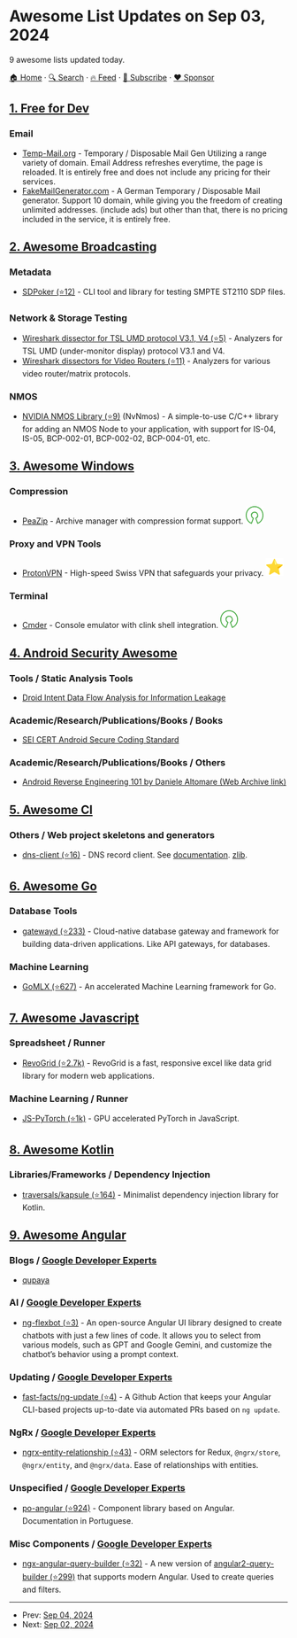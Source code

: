 # Awesome List Updates on Sep 03, 2024

9 awesome lists updated today.

[🏠 Home](/README.md) · [🔍 Search](https://www.trackawesomelist.com/search/) · [🔥 Feed](https://www.trackawesomelist.com/rss.xml) · [📮 Subscribe](https://trackawesomelist.us17.list-manage.com/subscribe?u=d2f0117aa829c83a63ec63c2f&id=36a103854c) · [❤️  Sponsor](https://github.com/sponsors/theowenyoung)



## [1. Free for Dev](/content/ripienaar/free-for-dev/README.md)

### Email

*   [Temp-Mail.org](https://temp-mail.org/en/) - Temporary / Disposable Mail Gen Utilizing a range variety of domain. Email Address refreshes everytime, the page is reloaded. It is entirely free and does not include any pricing for their services.
*   [FakeMailGenerator.com](https://www.fakemailgenerator.com/) - A German Temporary / Disposable Mail generator. Support 10 domain, while giving you the freedom of creating unlimited addresses. (include ads) but other than that, there is no pricing included in the service, it is entirely free.

## [2. Awesome Broadcasting](/content/ebu/awesome-broadcasting/README.md)

### Metadata

*   [SDPoker (⭐12)](https://github.com/AMWA-TV/sdpoker) - CLI tool and library for testing SMPTE ST2110 SDP files.

### Network & Storage Testing

*   [Wireshark dissector for TSL UMD protocol V3.1, V4 (⭐5)](https://github.com/roddypratt/tslumd-wireshark) - Analyzers for TSL UMD (under-monitor display) protocol V3.1 and V4.
*   [Wireshark dissectors for Video Routers (⭐11)](https://github.com/roddypratt/router_dissectors) - Analyzers for various video router/matrix protocols.

### NMOS

*   [NVIDIA NMOS Library (⭐9)](https://github.com/NVIDIA/nvnmos) (NvNmos) - A simple-to-use C/C++ library for adding an NMOS Node to your application, with support for IS-04, IS-05, BCP-002-01, BCP-002-02, BCP-004-01, etc.

## [3. Awesome Windows](/content/0pandadev/awesome-windows/README.md)

### Compression

*   [PeaZip](https://peazip.github.io/) - Archive manager with compression format support. [![Open-Source Software](https://github.com/0PandaDEV/awesome-windows/raw/main/assets/opensource.svg)](https://github.com/peazip/PeaZip)

### Proxy and VPN Tools

*   [ProtonVPN](https://protonvpn.com/) - High-speed Swiss VPN that safeguards your privacy. ![star](https://github.com/0PandaDEV/awesome-windows/raw/main/assets/star.svg)

### Terminal

*   [Cmder](https://cmder.app) - Console emulator with clink shell integration. [![Open-Source Software](https://github.com/0PandaDEV/awesome-windows/raw/main/assets/opensource.svg)](https://github.com/cmderdev/cmder)

## [4. Android Security Awesome](/content/ashishb/android-security-awesome/README.md)

### Tools / Static Analysis Tools

*   [Droid Intent Data Flow Analysis for Information Leakage](https://insights.sei.cmu.edu/library/didfail/)

### Academic/Research/Publications/Books / Books

*   [SEI CERT Android Secure Coding Standard](https://wiki.sei.cmu.edu/confluence/display/android/Android+Secure+Coding+Standard)

### Academic/Research/Publications/Books / Others

*   [Android Reverse Engineering 101 by Daniele Altomare (Web Archive link)](https://web.archive.org/web/20180721134044/http://www.fasteque.com:80/android-reverse-engineering-101-part-1/)

## [5. Awesome Cl](/content/CodyReichert/awesome-cl/README.md)

### Others / Web project skeletons and generators

*   [dns-client (⭐16)](https://github.com/Shinmera/dns-client) - DNS record client. See [documentation](https://shinmera.github.io/dns-client/). [zlib](https://directory.fsf.org/wiki/License:Zlib).

## [6. Awesome Go](/content/avelino/awesome-go/README.md)

### Database Tools

*   [gatewayd (⭐233)](https://github.com/gatewayd-io/gatewayd) - Cloud-native database gateway and framework for building data-driven applications. Like API gateways, for databases.

### Machine Learning

*   [GoMLX (⭐627)](https://github.com/gomlx/gomlx) - An accelerated Machine Learning framework for Go.

## [7. Awesome Javascript](/content/sorrycc/awesome-javascript/README.md)

### Spreadsheet / Runner

*   [RevoGrid (⭐2.7k)](https://github.com/revolist/revogrid) - RevoGrid is a fast, responsive excel like data grid library for modern web applications.

### Machine Learning / Runner

*   [JS-PyTorch (⭐1k)](https://github.com/eduardoleao052/js-pytorch) - GPU accelerated PyTorch in JavaScript.

## [8. Awesome Kotlin](/content/KotlinBy/awesome-kotlin/README.md)

### Libraries/Frameworks / Dependency Injection

*   [traversals/kapsule (⭐164)](https://github.com/traversals/kapsule) - Minimalist dependency injection library for Kotlin.

## [9. Awesome Angular](/content/PatrickJS/awesome-angular/README.md)

### Blogs / [Google Developer Experts](https://developers.google.com/experts/all/technology/web-technologies)

*   [qupaya](https://qupaya.com/blog/)

### AI / [Google Developer Experts](https://developers.google.com/experts/all/technology/web-technologies)

*   [ng-flexbot (⭐3)](https://github.com/arolleaguekeng/ng-flexbot) - An open-source Angular UI library designed to create chatbots with just a few lines of code. It allows you to select from various models, such as GPT and Google Gemini, and customize the chatbot’s behavior using a prompt context.

### Updating / [Google Developer Experts](https://developers.google.com/experts/all/technology/web-technologies)

*   [fast-facts/ng-update (⭐4)](https://github.com/fast-facts/ng-update) - A Github Action that keeps your Angular CLI-based projects up-to-date via automated PRs based on `ng update`.

### NgRx / [Google Developer Experts](https://developers.google.com/experts/all/technology/web-technologies)

*   [ngrx-entity-relationship (⭐43)](https://github.com/satanTime/ngrx-entity-relationship) - ORM selectors for Redux, `@ngrx/store`, `@ngrx/entity`, and `@ngrx/data`. Ease of relationships with entities.

### Unspecified / [Google Developer Experts](https://developers.google.com/experts/all/technology/web-technologies)

*   [po-angular (⭐924)](https://github.com/po-ui/po-angular) - Component library based on Angular. Documentation in Portuguese.

### Misc Components / [Google Developer Experts](https://developers.google.com/experts/all/technology/web-technologies)

*   [ngx-angular-query-builder (⭐32)](https://github.com/raysuelzer/ngx-angular-query-builder) - A new version of [angular2-query-builder (⭐299)](https://github.com/zebzhao/Angular-QueryBuilder) that supports modern Angular.  Used to create queries and filters.

---

- Prev: [Sep 04, 2024](/content/2024/09/04/README.md)
- Next: [Sep 02, 2024](/content/2024/09/02/README.md)